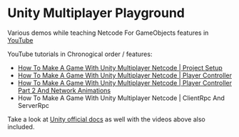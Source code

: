 # Unity Multiplayer Playground
Various demos while teaching Netcode For GameObjects features in [YouTube](https://www.youtube.com/dilmerv)

YouTube tutorials in Chronogical order / features:
* [How To Make A Game With Unity Multiplayer Netcode | Project Setup](https://www.youtube.com/watch?v=d1FpS5hYlVE)
* [How To Make A Game With Unity Multiplayer Netcode | Player Controller](https://www.youtube.com/watch?v=rFCFMkzFaog)
* [How To Make A Game With Unity Multiplayer Netcode | Player Controller Part 2 And Network Animations](https://youtu.be/GOtE96OKyVA)
* How To Make A Game With Unity Multiplayer Netcode | ClientRpc And ServerRpc

Take a look at [Unity official docs](https://docs-multiplayer.unity3d.com/docs/learn/dilmer/dilmer-video) as well with the videos above also included.
